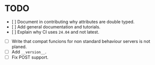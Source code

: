 # TODO

- [ ] Document in contributing why attributes are double typed.
- [ ] Add general documentation and tutorials.
- [ ] Explain why CI uses `24.04` and not latest.
- [ ] Write that compat funcions for non standard behaviour servers is not planed.
- [ ] Add `__version__`.
- [ ] Fix POST support.
